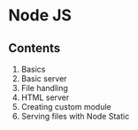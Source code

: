 # Node JS

## Contents

1. Basics
2. Basic server
3. File handling
4. HTML server
5. Creating custom module
6. Serving files with Node Static
